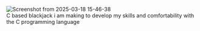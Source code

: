 
![Screenshot from 2025-03-18 15-46-38](https://github.com/user-attachments/assets/a486d110-3888-4b67-8070-a14504f026b3) <br>
C based blackjack i am making to develop my skills and comfortability with the C programming language
